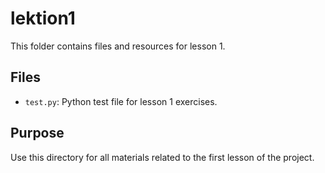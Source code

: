 # lektion1

This folder contains files and resources for lesson 1.

## Files
- `test.py`: Python test file for lesson 1 exercises.

## Purpose
Use this directory for all materials related to the first lesson of the project.
